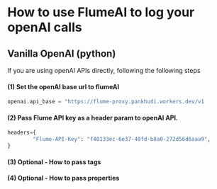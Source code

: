 # How to use FlumeAI to log your openAI calls

## Vanilla OpenAI (python)
If you are using openAI APIs directly, following the following steps

#### (1) Set the openAI base url to flumeAI

```python
openai.api_base = "https://flume-proxy.pankhudi.workers.dev/v1
```

#### (2) Pass Flume API key as a header param to openAI API. 

```python
headers={
        "Flume-API-Key": "f40133ec-6e37-40fd-b8a0-272d56d6aaa9",
}
```

#### (3) Optional - How to pass tags 

#### (4) Optional - How to pass properties 
